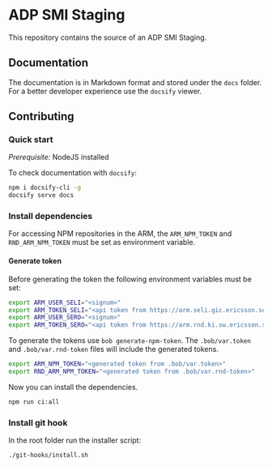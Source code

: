 # ADP SMI Staging

This repository contains the source of an ADP SMI Staging.

## Documentation

The documentation is in Markdown format and stored under the `docs` folder.
For a better developer experience use the `docsify` viewer.

## Contributing

### Quick start

_Prerequisite:_ NodeJS installed

To check documentation with `docsify`:

```bash
npm i docsify-cli -g
docsify serve docs
```

### Install dependencies

For accessing NPM repositories in the ARM, the `ARM_NPM_TOKEN` and `RND_ARM_NPM_TOKEN` must be set
as environment variable.

#### Generate token

Before generating the token the following environment variables must be set:

```bash
export ARM_USER_SELI="<signum>"
export ARM_TOKEN_SELI="<api token from https://arm.seli.gic.ericsson.se/>"
export ARM_USER_SERO="<signum>"
export ARM_TOKEN_SERO="<api token from https://arm.rnd.ki.sw.ericsson.se//>"
```

To generate the tokens use `bob generate-npm-token`.
The `.bob/var.token` and `.bob/var.rnd-token` files will include the generated tokens.

```bash
export ARM_NPM_TOKEN="<generated token from .bob/var.token>"
export RND_ARM_NPM_TOKEN="<generated token from .bob/var.rnd-token>"
```

Now you can install the dependencies.

```bash
npm run ci:all
```

### Install git hook

In the root folder run the installer script:

```bash
./git-hooks/install.sh
```
